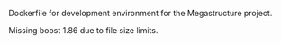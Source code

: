 
Dockerfile for development environment for the Megastructure project.

Missing boost 1.86 due to file size limits.


